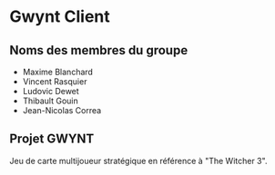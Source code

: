 # Gwynt Client

## Noms des membres du groupe

* Maxime Blanchard
* Vincent Rasquier
* Ludovic Dewet
* Thibault Gouin
* Jean-Nicolas Correa

## Projet GWYNT
Jeu de carte multijoueur stratégique en référence à "The Witcher 3".

